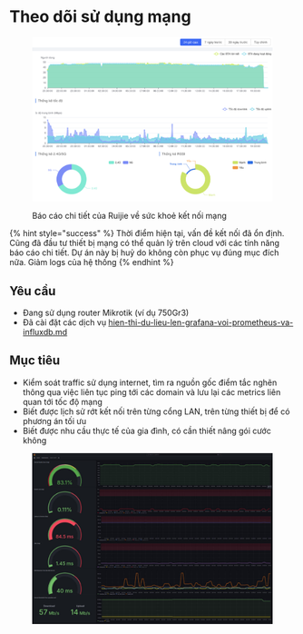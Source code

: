# Theo dõi sử dụng mạng

<figure><img src="../../../.gitbook/assets/image (1) (1) (1) (1).png" alt=""><figcaption><p>Báo cáo chi tiết của Ruijie về sức khoẻ kết nối mạng</p></figcaption></figure>

{% hint style="success" %}
Thời điểm hiện tại, vấn đề kết nối đã ổn định. Cũng đã đầu tư thiết bị mạng có thể quản lý trên cloud với các tính năng báo cáo chi tiết. Dự án này bị huỷ do không còn phục vụ đúng mục đích nữa. Giảm logs của hệ thống
{% endhint %}

## Yêu cầu

* Đang sử dụng router Mikrotik (ví dụ 750Gr3)
* Đã cài đặt các dịch vụ [hien-thi-du-lieu-len-grafana-voi-prometheus-va-influxdb.md](../hien-thi-du-lieu-len-grafana-voi-prometheus-va-influxdb.md "mention")

## Mục tiêu

* Kiểm soát traffic sử dụng internet, tìm ra nguồn gốc điểm tắc nghẽn thông qua việc liên tục ping tới các domain và lưu lại các metrics liên quan tới tốc độ mạng
* Biết được lịch sử rớt kết nối trên từng cổng LAN, trên từng thiết bị để có phương án tối ưu
* Biết được nhu cầu thực tế của gia đình, có cần thiết nâng gói cước không

<figure><img src="../../../.gitbook/assets/image (1).png" alt=""><figcaption></figcaption></figure>
